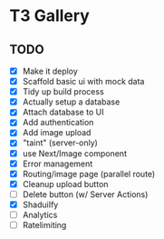 # T3 Gallery

## TODO

- [x] Make it deploy
- [x] Scaffold basic ui with mock data
- [x] Tidy up build process
- [x] Actually setup a database
- [x] Attach database to UI
- [x] Add authentication
- [x] Add image upload
- [x] "taint" (server-only)
- [x] use Next/Image component
- [x] Error management
- [x] Routing/image page (parallel route)
- [x] Cleanup upload button
- [ ] Delete button (w/ Server Actions)
- [x] ShaduiIfy
- [ ] Analytics
- [ ] Ratelimiting
